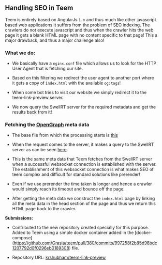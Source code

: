 ## Handling SEO in Teem

Teem is entirely based on AngularJs `1.x` and thus much like other javascript based web applications it suffers from the problem of SEO indexing. The crawlers do not execute javascript and thus when the crawler hits the web page it gets a blank HTML page with no content specific to that page! This a major drawback, and thus a major challenge also!

### What we do:

- We basically have a `nginx.conf` file which allows us to look for the HTTP User Agent that is fetching our site.

- Based on this filtering we redirect the user agent to another port where it gets a copy of `index.html` with the available `og:tags`!

- When some bot tries to visit our website we simply redirect it to the teem-link-preview server.

- We now query the SwellRT server for the required metadata and get the results back from it!


### Fetching the [OpenGraph](http://ogp.me) meta data

- The base file from which the processing starts is [this](https://github.com/krshubham/teem-link-preview/blob/master/src/routes/teemSEOHandler.js)

- When the request comes to the server, it makes a query to the SwellRT server as can be seen [here](https://github.com/krshubham/teem-link-preview/blob/master/src/routes/utils/ogscraper.js).

-  This is the same meta data that Teem fetches from the SwellRT server when a successful websocket connection is established with the server. The establishment of this websocket connection is what makes SEO of teem complex and difficult for standard solutions like prerender!

-  Even if we use prerender the time taken is longer and hence a crawler would simply reach its timeout and bounce off the page.

-  After getting the meta data we construct the `index.html` page by linking all the meta data in the head section of the page and thus we return this HTML page back to the crawler.

**Submissions:**

- Contributed to the new repository created specially for this purpose. Added to Teem using a simple docker container added in the [docker-compose] (https://github.com/Grasia/teem/pull/380/commits/997258f2b85d98bdc1207792d0f0296eb0189308) file.

- Repository URL: [krshubham/teem-link-preview](https://github.com/krshubham/teem-link-preview/) 